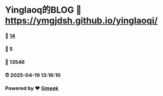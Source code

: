 # Yinglaoq的BLOG :link: https://ymgjdsh.github.io/yinglaoqi/ 
### :page_facing_up: [14](https://ymgjdsh.github.io/yinglaoqi//tag.html) 
### :speech_balloon: 5 
### :hibiscus: 13546 
### :alarm_clock: 2025-04-19 13:16:10 
### Powered by :heart: [Gmeek](https://github.com/Meekdai/Gmeek)
